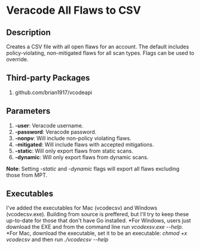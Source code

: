 # Veracode All Flaws to CSV

## Description
Creates a CSV file with all open flaws for an account. The default includes policy-violating, non-mitigated flaws for all scan types. Flags can be used to override.

## Third-party Packages
1. github.com/brian1917/vcodeapi

## Parameters
1.  **-user**: Veracode username.
2.  **-password**: Veracode password.
3. **-nonpv**: Will include non-policy violating flaws.
4. **-mitigated**: Will include flaws with accepted mitigations.
5. **-static**: Will only export flaws from static scans.
6. **-dynamic**: Will only export flaws from dynamic scans.

**Note**: Setting _-static_ and _-dynamic_ flags will export all flaws excluding those from MPT.

## Executables
I've added the executables for Mac (vcodecsv) and Windows (vcodecsv.exe). Building from source is preffered, but I'll try to keep these up-to-date for those that don't have Go installed.
*For Windows, users just download the EXE and from the command line run *_vcodexsv.exe --help_*.
*For Mac, download the executable, set it to be an executable: *_chmod +x vcodecsv_* and then run *_./vcodecsv --help_*